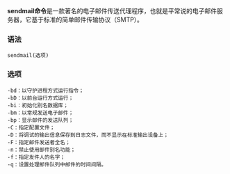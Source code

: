 **sendmail命令**是一款著名的电子邮件传送代理程序，也就是平常说的电子邮件服务器，它基于标准的简单邮件传输协议（SMTP）。

### 语法  

```
sendmail(选项)
```

### 选项  

```
-bd：以守护进程方式运行指令；
-bD：以前台运行方式运行；
-bi：初始化别名数据库；
-bm：以常规发送电子邮件；
-bp：显示邮件的发送队列；
-C：指定配置文件；
-D：将调试的输出信息保存到日志文件，而不显示在标准输出设备上；
-F：指定邮件发送者全名；
-n：禁止使用邮件别名功能；
-f：指定发件人的名字；
-q：设置处理邮件队列中邮件的时间间隔。
```